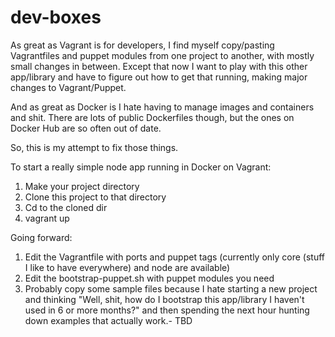 # dev-boxes

As great as Vagrant is for developers, I find myself copy/pasting Vagrantfiles and puppet modules from one project to another, with mostly small changes in between. Except that now I want to play with this other app/library and have to figure out how to get that running, making major changes to Vagrant/Puppet.

And as great as Docker is I hate having to manage images and containers and shit. There are lots of public Dockerfiles though, but the ones on Docker Hub are so often out of date.

So, this is my attempt to fix those things.

To start a really simple node app running in Docker on Vagrant:
1. Make your project directory
2. Clone this project to that directory
3. Cd to the cloned dir
4. vagrant up

Going forward:
1. Edit the Vagrantfile with ports and puppet tags (currently only core (stuff I like to have everywhere) and node are available)
2. Edit the bootstrap-puppet.sh with puppet modules you need
3. Probably copy some sample files because I hate starting a new project and thinking "Well, shit, how do I bootstrap this app/library I haven't used in 6 or more months?" and then spending the next hour hunting down examples that actually work.- TBD
